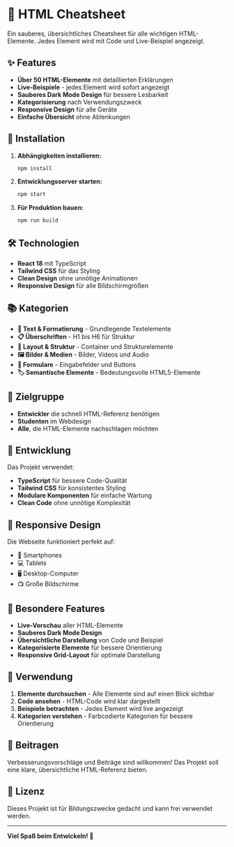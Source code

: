 # 🎨 HTML Cheatsheet

Ein sauberes, übersichtliches Cheatsheet für alle wichtigen HTML-Elemente. Jedes Element wird mit Code und Live-Beispiel angezeigt.

## ✨ Features

- **Über 50 HTML-Elemente** mit detaillierten Erklärungen
- **Live-Beispiele** - jedes Element wird sofort angezeigt
- **Sauberes Dark Mode Design** für bessere Lesbarkeit
- **Kategorisierung** nach Verwendungszweck
- **Responsive Design** für alle Geräte
- **Einfache Übersicht** ohne Ablenkungen

## 🚀 Installation

1. **Abhängigkeiten installieren:**
   ```bash
   npm install
   ```

2. **Entwicklungsserver starten:**
   ```bash
   npm start
   ```

3. **Für Produktion bauen:**
   ```bash
   npm run build
   ```

## 🛠️ Technologien

- **React 18** mit TypeScript
- **Tailwind CSS** für das Styling
- **Clean Design** ohne unnötige Animationen
- **Responsive Design** für alle Bildschirmgrößen

## 📚 Kategorien

- **📝 Text & Formatierung** - Grundlegende Textelemente
- **📋 Überschriften** - H1 bis H6 für Struktur
- **🎨 Layout & Struktur** - Container und Strukturelemente
- **🖼️ Bilder & Medien** - Bilder, Videos und Audio
- **📝 Formulare** - Eingabefelder und Buttons
- **🏷️ Semantische Elemente** - Bedeutungsvolle HTML5-Elemente

## 🎯 Zielgruppe

- **Entwickler** die schnell HTML-Referenz benötigen
- **Studenten** im Webdesign
- **Alle**, die HTML-Elemente nachschlagen möchten

## 🔧 Entwicklung

Das Projekt verwendet:
- **TypeScript** für bessere Code-Qualität
- **Tailwind CSS** für konsistentes Styling
- **Modulare Komponenten** für einfache Wartung
- **Clean Code** ohne unnötige Komplexität

## 📱 Responsive Design

Die Webseite funktioniert perfekt auf:
- 📱 Smartphones
- 💻 Tablets
- 🖥️ Desktop-Computer
- 📺 Große Bildschirme

## 🌟 Besondere Features

- **Live-Vorschau** aller HTML-Elemente
- **Sauberes Dark Mode Design**
- **Übersichtliche Darstellung** von Code und Beispiel
- **Kategorisierte Elemente** für bessere Orientierung
- **Responsive Grid-Layout** für optimale Darstellung

## 📖 Verwendung

1. **Elemente durchsuchen** - Alle Elemente sind auf einen Blick sichtbar
2. **Code ansehen** - HTML-Code wird klar dargestellt
3. **Beispiele betrachten** - Jedes Element wird live angezeigt
4. **Kategorien verstehen** - Farbcodierte Kategorien für bessere Orientierung

## 🤝 Beitragen

Verbesserungsvorschläge und Beiträge sind willkommen! Das Projekt soll eine klare, übersichtliche HTML-Referenz bieten.

## 📄 Lizenz

Dieses Projekt ist für Bildungszwecke gedacht und kann frei verwendet werden.

---

**Viel Spaß beim Entwickeln! 🚀**
